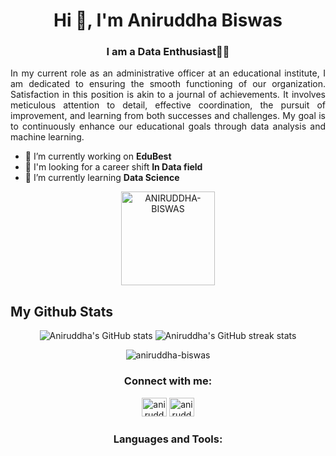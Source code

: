 <h1 align="center">Hi 👋, I'm Aniruddha Biswas</h1>
<h3 align="center">I am a Data Enthusiast👨‍💻</h3>

<p align="justify">In my current role as an administrative officer at an educational institute, I am dedicated to ensuring the smooth functioning of our organization. Satisfaction in this position is akin to a journal of achievements. It involves meticulous attention to detail, effective coordination, the pursuit of improvement, and learning from both successes and challenges. My goal is to continuously enhance our educational goals through data analysis and machine learning.</p>

- 🔭 I’m currently working on **EduBest**
- 👯 I'm looking for a career shift **In Data field**
- 🌱 I’m currently learning **Data Science**

<p align="center">
  <img src="https://komarev.com/ghpvc/?username=ANIRUDDHA-BISWAS&label=Profile%20views&color=0e75b6&style=flat" alt="ANIRUDDHA-BISWAS" style="width:150px; height:auto;" />
</p>


## My Github Stats

<p align="center">
  <img src="https://github-readme-stats.vercel.app/api?username=ANIRUDDHA-BISWAS&show_icons=true&theme=shadow_blue" alt="Aniruddha's GitHub stats" />
  <img src="https://github-readme-streak-stats.herokuapp.com/?user=ANIRUDDHA-BISWAS" alt="Aniruddha's GitHub streak stats" />
</p>

<p align="center">
  <img src="https://github-readme-stats.vercel.app/api/top-langs?username=aniruddha-biswas&show_icons=true&locale=en&layout=compact" alt="aniruddha-biswas" />
</p>

<h3 align="center">Connect with me:</h3>
<p align="center">
  <a href="https://linkedin.com/in/aniruddha-biswas" target="_blank"><img src="https://raw.githubusercontent.com/rahuldkjain/github-profile-readme-generator/master/src/images/icons/Social/linked-in-alt.svg" alt="aniruddha-biswas" height="30" width="40" /></a>
  <a href="https://www.hackerrank.com/aniruddha biswas" target="_blank"><img src="https://raw.githubusercontent.com/rahuldkjain/github-profile-readme-generator/master/src/images/icons/Social/hackerrank.svg" alt="aniruddha biswas" height="30" width="40" /></a>
  <!-- Add your other social links here -->
</p>

<h3 align="center">Languages and Tools:</h3>
<p align="center">
  <!-- Add your languages and tools icons here -->
</p>
